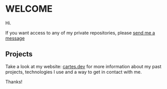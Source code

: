 # WELCOME

Hi.

If you want access to any of my private repositories, please [send me a message](https://www.cartes.dev/contact)

## Projects

Take a look at my website: [cartes.dev](https://www.cartes.dev) for more information about my past projects, technologies I use and a way to get in contact with me.

Thanks!
